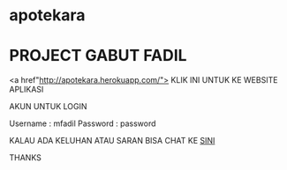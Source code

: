 # apotekara

<h1>PROJECT GABUT FADIL</h1>

<a href"http://apotekara.herokuapp.com/">
KLIK INI UNTUK KE WEBSITE APLIKASI </a>

AKUN UNTUK LOGIN

Username : mfadil
Password : password

KALAU ADA KELUHAN ATAU SARAN BISA CHAT KE <a href="https://wa.me/6289627821571?text=Assalamualaikum kak">SINI</a>

THANKS
